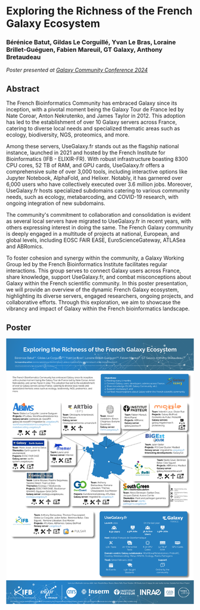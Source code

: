Exploring the Richness of the French Galaxy Ecosystem
=====================================================

### Bérénice Batut, Gildas Le Corguillé, Yvan Le Bras, Loraine Brillet-Guéguen, Fabien Mareuil, GT Galaxy, Anthony Bretaudeau

*Poster presented at [Galaxy Community Conference 2024](https://galaxyproject.org/events/gcc2024/)*

## Abstract

The French Bioinformatics Community has embraced Galaxy since its inception, with a pivotal moment being the Galaxy Tour de France led by Nate Coroar, Anton Nekrutenko, and James Taylor in 2012. This adoption has led to the establishment of over 10 Galaxy servers across France, catering to diverse local needs and specialized thematic areas such as ecology, biodiversity, NGS, proteomics, and more.

Among these servers, UseGalaxy.fr stands out as the flagship national instance, launched in 2021 and hosted by the French Institute for Bioinformatics (IFB - ELIXIR-FR). With robust infrastructure boasting 8300 CPU cores, 52 TB of RAM, and GPU cards, UseGalaxy.fr offers a comprehensive suite of over 3,000 tools, including interactive options like Jupyter Notebook, AlphaFold, and Helixer. Notably, it has garnered over 6,000 users who have collectively executed over 3.6 million jobs. Moreover, UseGalaxy.fr hosts specialized subdomains catering to various community needs, such as ecology, metabarcoding, and COVID-19 research, with ongoing integration of new subdomains.

The community's commitment to collaboration and consolidation is evident as several local servers have migrated to UseGalaxy.fr in recent years, with others expressing interest in doing the same. The French Galaxy community is deeply engaged in a multitude of projects at national, European, and global levels, including EOSC FAIR EASE, EuroScienceGateway, ATLASea and ABRomics.

To foster cohesion and synergy within the community, a Galaxy Working Group led by the French Bioinformatics Institute facilitates regular interactions. This group serves to connect Galaxy users across France, share knowledge, support UseGalaxy.fr, and combat misconceptions about Galaxy within the French scientific community.
In this poster presentation, we will provide an overview of the dynamic French Galaxy ecosystem, highlighting its diverse servers, engaged researchers, ongoing projects, and collaborative efforts. Through this exploration, we aim to showcase the vibrancy and impact of Galaxy within the French bioinformatics landscape.

## Poster

![Poster](poster.png)

